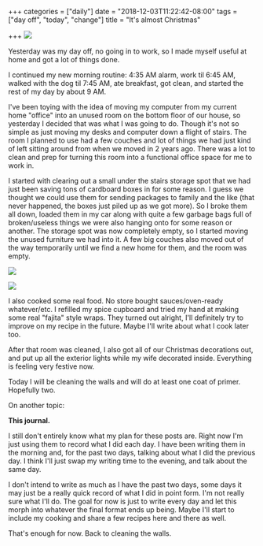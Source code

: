 +++
categories = ["daily"]
date = "2018-12-03T11:22:42-08:00"
tags = ["day off", "today", "change"]
title = "It's almost Christmas"

+++
![](/uploads/IMG_8431.JPG)

Yesterday was my day off, no going in to work, so I made myself useful at home and got a lot of things done.

I continued my new morning routine: 4:35 AM alarm, work til 6:45 AM, walked with the dog til 7:45 AM, ate breakfast, got clean, and started the rest of my day by about 9 AM.

I've been toying with the idea of moving my computer from my current home "office" into an unused room on the bottom floor of our house, so yesterday I decided that was what I was going to do. Though it's not so simple as just moving my desks and computer down a flight of stairs. The room I planned to use had a few couches and lot of things we had just kind of left sitting around from when we moved in 2 years ago. There was a lot to clean and prep for turning this room into a functional office space for me to work in.

I started with clearing out a small under the stairs storage spot that we had just been saving tons of cardboard boxes in for some reason. I guess we thought we could use them for sending packages to family and the like (that never happened, the boxes just piled up as we got more). So I broke them all down, loaded them in my car along with quite a few garbage bags full of broken/useless things we were also hanging onto for some reason or another. The storage spot was now completely empty, so I started moving the unused furniture we had into it. A few big couches also moved out of the way temporarily until we find a new home for them, and the room was empty.

![](/uploads/IMG_8442.JPG)

![](/uploads/IMG_8436.JPG)

I also cooked some real food. No store bought sauces/oven-ready whatever/etc. I refilled my spice cupboard and tried my hand at making some real "fajita" style wraps. They turned out alright, I'll definitely try to improve on my recipe in the future. Maybe I'll write about what I cook later too.

After that room was cleaned, I also got all of our Christmas decorations out, and put up all the exterior lights while my wife decorated inside. Everything is feeling very festive now.

Today I will be cleaning the walls and will do at least one coat of primer. Hopefully two.

On another topic:

**This journal.**

I still don't entirely know what my plan for these posts are. Right now I'm just using them to record what I did each day. I have been writing them in the morning and, for the past two days, talking about what I did the previous day. I think I'll just swap my writing time to the evening, and talk about the same day.

I don't intend to write as much as I have the past two days, some days it may just be a really quick record of what I did in point form. I'm not really sure what I'll do. The goal for now is just to write every day and let this morph into whatever the final format ends up being. Maybe I'll start to include my cooking and share a few recipes here and there as well.

That's enough for now. Back to cleaning the walls.